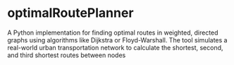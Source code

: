 # optimalRoutePlanner
A Python implementation for finding optimal routes in weighted, directed graphs using algorithms like Dijkstra or Floyd-Warshall. The tool simulates a real-world urban transportation network to calculate the shortest, second, and third shortest routes between nodes 
